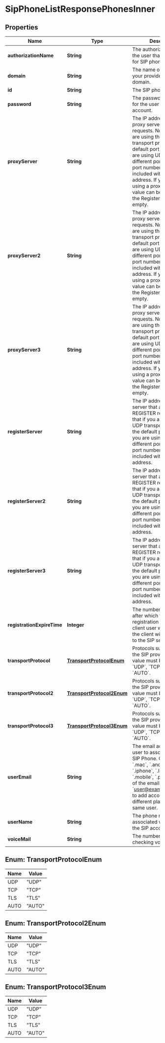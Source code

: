 

# SipPhoneListResponsePhonesInner


## Properties

| Name | Type | Description | Notes |
|------------ | ------------- | ------------- | -------------|
|**authorizationName** | **String** | The authorization name of the user that is registered for SIP phone. |  [optional] |
|**domain** | **String** | The name or IP address of your provider&#39;s SIP domain. |  [optional] |
|**id** | **String** | The SIP phone ID. |  [optional] |
|**password** | **String** | The password generated for the user in the SIP account.  |  [optional] |
|**proxyServer** | **String** | The IP address of the proxy server for SIP requests. Note that if you are using the UDP transport protocol, the default port is 5060. If you are using UDP with a different port number, that port number must be included with the IP address. If you are not using a proxy server, this value can be the same as the Register Server, or empty. |  [optional] |
|**proxyServer2** | **String** | The IP address of the proxy server for SIP requests. Note that if you are using the UDP transport protocol, the default port is 5060. If you are using UDP with a different port number, that port number must be included with the IP address. If you are not using a proxy server, this value can be the same as the Register Server, or empty. |  [optional] |
|**proxyServer3** | **String** | The IP address of the proxy server for SIP requests. Note that if you are using the UDP transport protocol, the default port is 5060. If you are using UDP with a different port number, that port number must be included with the IP address. If you are not using a proxy server, this value can be the same as the Register Server, or empty. |  [optional] |
|**registerServer** | **String** | The IP address of the server that accepts REGISTER requests. Note that if you are using the UDP transport protocol, the default port is 5060. If you are using UDP with a different port number, that port number must be included with the IP address. |  [optional] |
|**registerServer2** | **String** | The IP address of the server that accepts REGISTER requests. Note that if you are using the UDP transport protocol, the default port is 5060. If you are using UDP with a different port number, that port number must be included with the IP address. |  [optional] |
|**registerServer3** | **String** | The IP address of the server that accepts REGISTER requests. Note that if you are using the UDP transport protocol, the default port is 5060. If you are using UDP with a different port number, that port number must be included with the IP address. |  [optional] |
|**registrationExpireTime** | **Integer** | The number of minutes after which the SIP registration of the Zoom client user will expire, and the client will auto register to the SIP server.  |  [optional] |
|**transportProtocol** | [**TransportProtocolEnum**](#TransportProtocolEnum) | Protocols supported by the SIP provider.     The value must be either &#x60;UDP&#x60;, &#x60;TCP&#x60;, &#x60;TLS&#x60;, &#x60;AUTO&#x60;. |  [optional] |
|**transportProtocol2** | [**TransportProtocol2Enum**](#TransportProtocol2Enum) | Protocols supported by the SIP provider.     The value must be either &#x60;UDP&#x60;, &#x60;TCP&#x60;, &#x60;TLS&#x60;, &#x60;AUTO&#x60;. |  [optional] |
|**transportProtocol3** | [**TransportProtocol3Enum**](#TransportProtocol3Enum) | Protocols supported by the SIP provider.     The value must be either &#x60;UDP&#x60;, &#x60;TCP&#x60;, &#x60;TLS&#x60;, &#x60;AUTO&#x60;. |  [optional] |
|**userEmail** | **String** | The email address of the user to associate with the SIP Phone. Can add &#x60;.win&#x60;, &#x60;.mac&#x60;, &#x60;.android&#x60;, &#x60;.ipad&#x60;, &#x60;.iphone&#x60;, &#x60;.linux&#x60;, &#x60;.pc&#x60;, &#x60;.mobile&#x60;, &#x60;.pad&#x60; at the end of the email (for example, &#x60;user@example.com.mac&#x60;) to add accounts for different platforms for the same user. |  [optional] |
|**userName** | **String** | The phone number associated with the user in the SIP account.  |  [optional] |
|**voiceMail** | **String** | The number to dial for checking voicemail. |  [optional] |



## Enum: TransportProtocolEnum

| Name | Value |
|---- | -----|
| UDP | &quot;UDP&quot; |
| TCP | &quot;TCP&quot; |
| TLS | &quot;TLS&quot; |
| AUTO | &quot;AUTO&quot; |



## Enum: TransportProtocol2Enum

| Name | Value |
|---- | -----|
| UDP | &quot;UDP&quot; |
| TCP | &quot;TCP&quot; |
| TLS | &quot;TLS&quot; |
| AUTO | &quot;AUTO&quot; |



## Enum: TransportProtocol3Enum

| Name | Value |
|---- | -----|
| UDP | &quot;UDP&quot; |
| TCP | &quot;TCP&quot; |
| TLS | &quot;TLS&quot; |
| AUTO | &quot;AUTO&quot; |



